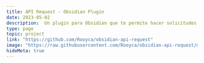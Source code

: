 ```yaml
---
title: API Request - Obsidian Plugin
date: 2023-05-02
description:  Un plugin para Obsidian que te permite hacer solicitudes a APIs y mostrar la respuesta en un modal o en un json block en el archivo actual.
type: page
topic: project
link: "https://github.com/Rooyca/obsidian-api-request"
image: "https://raw.githubusercontent.com/Rooyca/obsidian-api-request/master/config_img.png"
hideMeta: true
---
```

